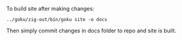 To build site after making changes:

```
../goku/zig-out/bin/goku site -o docs
```

Then simply commit changes in docs folder to repo and site is built.
